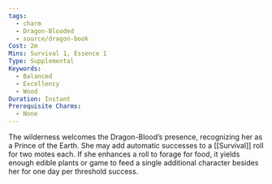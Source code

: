 ```yaml
---
tags:
  - charm
  - Dragon-Blooded
  - source/dragon-book
Cost: 2m
Mins: Survival 1, Essence 1
Type: Supplemental
Keywords:
  - Balanced
  - Excellency
  - Wood
Duration: Instant
Prerequisite Charms:
  - None
---
```

The wilderness welcomes the Dragon-Blood’s presence, recognizing her as a Prince of the Earth. She may add automatic successes to a [[Survival]] roll for two motes each. If she enhances a roll to forage for food, it yields enough edible plants or game to feed a single additional character besides her for one day per threshold success.